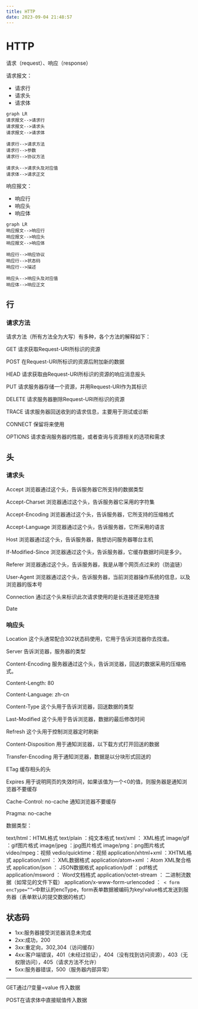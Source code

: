 ```yaml
---
title: HTTP
date: 2023-09-04 21:48:57
---
```

# HTTP

请求（request）、响应（response）

请求报文：

- 请求行
- 请求头
- 请求体

```mermaid
graph LR
请求报文-->请求行
请求报文-->请求头
请求报文-->请求体

请求行-->请求方法
请求行-->参数
请求行-->协议方法

请求头-->请求头及对应值
请求体-->请求正文
```



响应报文：

- 响应行
- 响应头
- 响应体

```mermaid
graph LR
响应报文-->响应行
响应报文-->响应头
响应报文-->响应体

响应行-->响应协议
响应行-->状态码
响应行-->描述

响应头-->响应头及对应值
响应体-->响应正文
```

## 行

### 请求方法

请求方法（所有方法全为大写）有多种，各个方法的解释如下：

GET   请求获取Request-URI所标识的资源

POST  在Request-URI所标识的资源后附加新的数据

HEAD  请求获取由Request-URI所标识的资源的响应消息报头

PUT   请求服务器存储一个资源，并用Request-URI作为其标识

DELETE 请求服务器删除Request-URI所标识的资源

TRACE  请求服务器回送收到的请求信息，主要用于测试或诊断

CONNECT 保留将来使用

OPTIONS 请求查询服务器的性能，或者查询与资源相关的选项和需求

## 头

### 请求头

Accept 浏览器通过这个头，告诉服务器它所支持的数据类型

Accept-Charset 浏览器通过这个头，告诉服务器它采用的字符集

Accept-Encoding 浏览器通过这个头，告诉服务器，它所支持的压缩格式

Accept-Language 浏览器通过这个头，告诉服务器，它所采用的语言

Host 浏览器通过这个头，告诉服务器，我想访问服务器哪台主机

If-Modified-Since 浏览器通过这个头，告诉服务器，它缓存数据时间是多少。

Referer 浏览器通过这个头，告诉服务器，我是从哪个网页点过来的（防盗链）

User-Agent 浏览器通过这个头，告诉服务器，当前浏览器操作系统的信息，以及浏览器的版本号

Connection 通过这个头来标识此次请求使用的是长连接还是短连接

Date

### 响应头

Location 这个头通常配合302状态码使用，它用于告诉浏览器你去找谁。

Server 告诉浏览器，服务器的类型

Content-Encoding 服务器通过这个头，告诉浏览器，回送的数据采用的压缩格式。

Content-Length: 80

Content-Language: zh-cn

Content-Type 这个头用于告诉浏览器，回送数据的类型

Last-Modified 这个头用于告诉浏览器，数据的最后修改时间

Refresh 这个头用于控制浏览器定时刷新

Content-Disposition 用于通知浏览器，以下载方式打开回送的数据

Transfer-Encoding 用于通知浏览器，数据是以分块形式回送的

ETag 缓存相头的头

Expires 用于说明网页的失效时间，如果该值为一个<0的值，则服务器是通知浏览器不要缓存

Cache-Control: no-cache 通知浏览器不要缓存

Pragma: no-cache

 

数据类型：

text/html：HTML格式
text/plain ：纯文本格式
text/xml ： XML格式
image/gif ：gif图片格式
image/jpeg ：jpg图片格式
image/png：png图片格式
video/mpeg：视频
vedio/quicktime：视频
application/xhtml+xml ：XHTML格式
application/xml ： XML数据格式
application/atom+xml ：Atom XML聚合格式
application/json ： JSON数据格式
application/pdf ：pdf格式
application/msword ： Word文档格式
application/octet-stream ： 二进制流数据（如常见的文件下载）
application/x-www-form-urlencoded ：` < form encType=””>`中默认的encType，form表单数据被编码为key/value格式发送到服务器（表单默认的提交数据的格式）

## 状态码

- 1xx:服务器接受浏览器消息未完成
- 2xx:成功，200
- 3xx:重定向，302,304（访问缓存）
- 4xx:客户端错误，401（未经过验证），404（没有找到访问资源），403（无权限访问），405（请求方法不允许）
- 5xx:服务器错误，500（服务器内部异常）









---

GET通过/?变量=value	传入数据

POST在请求体中直接赋值传入数据